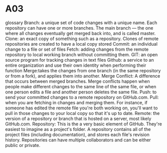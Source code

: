 # A03




glossary
Branch: a unique set of code changes with a unique name. Each repository can have one or more branches. The main branch — the one where all changes eventually get merged back into, and is called master.
Clone: an exact copy of something such as a repository. Clones of remote repositories are created to have a local copy stored
Commit:  an individual change to a file or set of files
Fetch:  adding changes from the remote repository to local working branch without committing them.
GIT:  an open source program for tracking changes in text files
Github: a service to an entire organization and use their own identity when performing their function
Merge:takes the changes from one branch (in the same repository or from a fork), and applies them into another.
Merge Conflict: A difference that occurs between merged branches. Merge conflicts happen when people make different changes to the same line of the same file, or when one person edits a file and another person deletes the same file.
Push: to send your committed changes to a remote repository on GitHub.com.
Pull: when you are fetching in changes and merging them. For instance, if someone has edited the remote file you're both working on, you'll want to pull in those changes to your local copy so that it's up to date.
Remote: the version of a repository or branch that is hosted on a server, most likely GitHub.com.
Repository:  This is the a very basic element of GitHub. They're easiest to imagine as a project's folder. A repository contains all of the project files (including documentation), and stores each file's revision history. Repositories can have multiple collaborators and can be either public or private.
